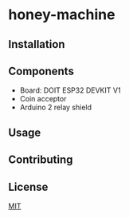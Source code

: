 # honey-machine


## Installation


## Components
- Board: DOIT ESP32 DEVKIT V1
- Coin acceptor
- Arduino 2 relay shield

## Usage


## Contributing


## License
[MIT](https://choosealicense.com/licenses/mit/)
